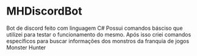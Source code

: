 # MHDiscordBot
Bot de discord feito com linguagem C#
Possui comandos básciso que utilizei para testar o funcionamento do mesmo. Após isso criei comandos específicos para buscar informações dos monstros da franquia de jogos Monster Hunter
